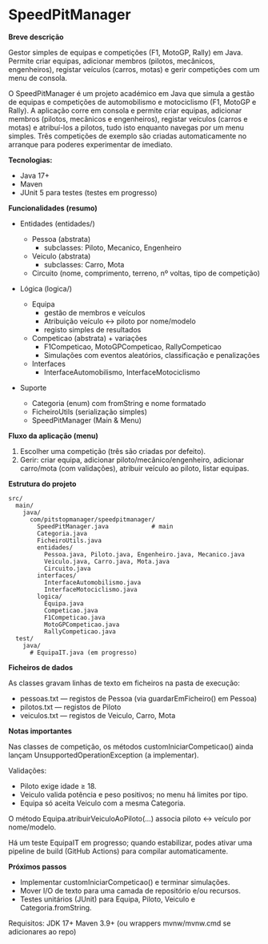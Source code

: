 # SpeedPitManager

**Breve descrição**

Gestor simples de equipas e competições (F1, MotoGP, Rally) em Java.
Permite criar equipas, adicionar membros (pilotos, mecânicos, engenheiros), registar veículos (carros, motas) e gerir competições com um menu de consola.

O SpeedPitManager é um projeto académico em Java que simula a gestão de equipas e competições de automobilismo e motociclismo (F1, MotoGP e Rally). A aplicação corre em consola e permite criar equipas, adicionar membros (pilotos, mecânicos e engenheiros), registar veículos (carros e motas) e atribuí-los a pilotos, tudo isto enquanto navegas por um menu simples. Três competições de exemplo são criadas automaticamente no arranque para poderes experimentar de imediato.


**Tecnologias:**
- Java 17+
- Maven
- JUnit 5 para testes (testes em progresso)


**Funcionalidades (resumo)**
- Entidades (entidades/)
  - Pessoa (abstrata)
    - subclasses: Piloto, Mecanico, Engenheiro
  - Veiculo (abstrata)
    - subclasses: Carro, Mota
  - Circuito (nome, comprimento, terreno, nº voltas, tipo de competição)

- Lógica (logica/)
  - Equipa
    - gestão de membros e veículos
    - Atribuição veículo ↔ piloto por nome/modelo
    - registo simples de resultados
  - Competicao (abstrata) + variações
    - F1Competicao, MotoGPCompeticao, RallyCompeticao
    - Simulações com eventos aleatórios, classificação e penalizações
  - Interfaces
    - InterfaceAutomobilismo, InterfaceMotociclismo
- Suporte
  - Categoria (enum) com fromString e nome formatado
  - FicheiroUtils (serialização simples)
  - SpeedPitManager (Main & Menu)


**Fluxo da aplicação (menu)**

1. Escolher uma competição (três são criadas por defeito).  
2. Gerir: criar equipa, adicionar piloto/mecânico/engenheiro, adicionar carro/mota (com validações), atribuir veículo ao piloto, listar equipas.

**Estrutura do projeto**
```
src/
  main/
    java/
      com/pitstopmanager/speedpitmanager/
        SpeedPitManager.java            # main
        Categoria.java
        FicheiroUtils.java
        entidades/
          Pessoa.java, Piloto.java, Engenheiro.java, Mecanico.java
          Veiculo.java, Carro.java, Mota.java
          Circuito.java
        interfaces/
          InterfaceAutomobilismo.java
          InterfaceMotociclismo.java
        logica/
          Equipa.java
          Competicao.java
          F1Competicao.java
          MotoGPCompeticao.java
          RallyCompeticao.java
  test/
    java/
      # EquipaIT.java (em progresso)
```

**Ficheiros de dados**

As classes gravam linhas de texto em ficheiros na pasta de execução:
- pessoas.txt — registos de Pessoa (via guardarEmFicheiro() em Pessoa)
- pilotos.txt — registos de Piloto
- veiculos.txt — registos de Veiculo, Carro, Mota


**Notas importantes**

Nas classes de competição, os métodos customIniciarCompeticao() ainda lançam UnsupportedOperationException (a implementar).  

Validações:
- Piloto exige idade ≥ 18.
- Veiculo valida potência e peso positivos; no menu há limites por tipo.
- Equipa só aceita Veiculo com a mesma Categoria.
    
O método Equipa.atribuirVeiculoAoPiloto(...) associa piloto ↔ veículo por nome/modelo.  

Há um teste EquipaIT em progresso; quando estabilizar, podes ativar uma pipeline de build (GitHub Actions) para compilar automaticamente.


**Próximos passos**
- Implementar customIniciarCompeticao() e terminar simulações.
- Mover I/O de texto para uma camada de repositório e/ou recursos.
- Testes unitários (JUnit) para Equipa, Piloto, Veiculo e Categoria.fromString.

Requisitos: 
JDK 17+
Maven 3.9+ (ou wrappers mvnw/mvnw.cmd se adicionares ao repo)
